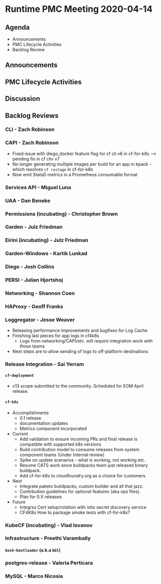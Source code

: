 # Runtime PMC Meeting 2020-04-14

## Agenda

* Announcements
* PMC Lifecycle Activities
* Backlog Review


## Announcements


## PMC Lifecycle Activities


## Discussion


## Backlog Reviews

### CLI - Zach Robinson


### CAPI - Zach Robinson

- Fixed issue with diego_docker feature flag for cf cli v6 in cf-for-k8s --> pending fix in cf cliv v7
- No longer generating multiple images per build for an app in kpack - which resolves `cf restage` in cf-for-k8s
- Now emit StatsD metrics in a Prometheus consumable format

### Services API - Miguel Luna


### UAA - Dan Beneke


### Permissions (incubating) - Christopher Brown


### Garden - Julz Friedman


### Eirini (incubating) - Julz Friedman


### Garden-Windows - Kartik Lunkad


### Diego - Josh Collins


### PERSI - Julian Hjortshoj


### Networking - Shannon Coen


### HAProxy - Geoff Franks


### Loggregator - Jesse Weaver
- Releasing performance improvements and bugfixes for Log Cache
- Finishing last pieces for app logs in cf4k8s
  - Logs from networking/CAPI/etc. will require integration work with those teams
- Next steps are to allow sending of logs to off-platform destinations

### Release Integration - Sai Yerram

#### `cf-deployment`
- v13 scope submitted to the community. Scheduled for EOM April release. 

#### `cf-k8s`
- Accomplishments
  - 0.1 release
  - documentation updates
  - Metrics component incorporated
- Current
  - Add validation to ensure incoming PRs and final release is compatible with supported k8s versions 
  - Build contribution model to consume releases from system component teams (Under Internal review)
  - Spike on update scenarios - what is working, not working etc.
  - Resume CATS work since buildpacks team just released binary buildpack.
  - Add cf-for-k8s to cloudfoundry.org as a choice for customers.
- Next
  - Integrate paketo buildpacks, custom builder and all that jazz.
  - Contribution guidelines for optional features (aka ops files).
  - Plan for 0.X releases
- Future
  - Integrss Cert setup/rotation with istio secret discovery service
  - CF4K8s How to package smoke tests with cf-for-k8s?


### KubeCF (incubating) - Vlad Iovanov


### Infrastructure - Preethi Varambally

#### `bosh-bootloader` (a.k.a `bbl`)


### postgres-release - Valeria Perticara


### MySQL - Marco Nicosia
